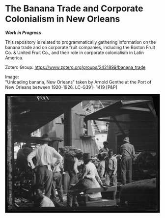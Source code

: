 # The Banana Trade and Corporate Colonialism in New Orleans

***Work in Progress*** 

This repository is related to programmatically gathering information on the banana trade and on corporate fruit companies, including the Boston Fruit Co. & United Fruit Co., and their role in corporate colonialism in Latin America. 

Zotero Group: https://www.zotero.org/groups/2421899/banana_trade

Image:<br/>
"Unloading banana, New Orleans" taken by Arnold Genthe at the Port of New Orleans between 1920-1926. 
LC-G391- 1419 [P&P]

![Unloading bananas, New Orleans](7a03431v.jpg)
